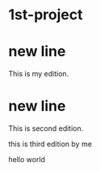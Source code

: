 # 1st-project

# new line

This is my edition.

# new line 

This is second edition.

this is third edition by me

hello world